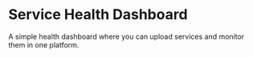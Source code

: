 # Service Health Dashboard
A simple health dashboard where you can upload services and monitor them in one platform.

